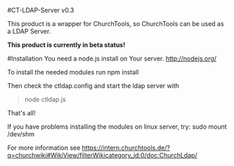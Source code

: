 #CT-LDAP-Server v0.3

This product is a wrapper for ChurchTools, so ChurchTools can be used as a LDAP Server.

**This product is currently in beta status!** 

#Installation
You need a node.js install on Your server.
http://nodejs.org/

To install the needed modules run
npm install

Then check the ctldap.config and start the ldap server with
>node ctldap.js

That's all!

If you have problems installing the modules on linux server, try:
sudo mount /dev/shm


For more information see
https://intern.churchtools.de/?q=churchwiki#WikiView/filterWikicategory_id:0/doc:ChurchLdap/     
